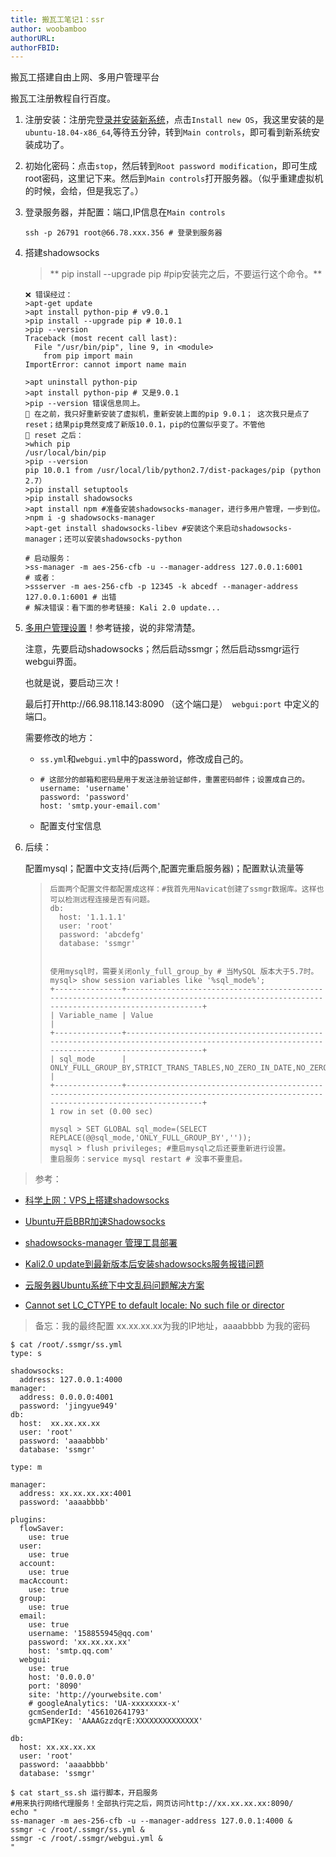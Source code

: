```yaml
---
title: 搬瓦工笔记1：ssr
author: woobamboo
authorURL:
authorFBID:
---
```



搬瓦工搭建自由上网、多用户管理平台

<!--truncate-->


搬瓦工注册教程自行百度。

1. 注册安装：注册完[登录并安装新系统](https://kiwivm.64clouds.com/main.php)，点击`Install new OS`，我这里安装的是 `ubuntu-18.04-x86_64`,等待五分钟，转到`Main controls`，即可看到新系统安装成功了。

2. 初始化密码：点击`stop`，然后转到`Root password modification`，即可生成root密码，这里记下来。然后到`Main controls`打开服务器。（似乎重建虚拟机的时候，会给，但是我忘了。）

3. 登录服务器，并配置：端口,IP信息在`Main controls`

   ```
   ssh -p 26791 root@66.78.xxx.356 # 登录到服务器
   ```

4. 搭建shadowsocks

   > ** pip install --upgrade pip #pip安装完之后，不要运行这个命令。**

   ```
   ❌ 错误经过：
   >apt-get update
   >apt install python-pip # v9.0.1
   >pip install --upgrade pip # 10.0.1
   >pip --version
   Traceback (most recent call last):
     File "/usr/bin/pip", line 9, in <module>
       from pip import main
   ImportError: cannot import name main

   >apt uninstall python-pip
   >apt install python-pip # 又是9.0.1
   >pip --version 错误信息同上。
   🏡 在之前，我只好重新安装了虚拟机，重新安装上面的pip 9.0.1； 这次我只是点了reset；结果pip竟然变成了新版10.0.1，pip的位置似乎变了。不管他
   🏡 reset 之后：
   >which pip
   /usr/local/bin/pip
   >pip --version
   pip 10.0.1 from /usr/local/lib/python2.7/dist-packages/pip (python 2.7）
   >pip install setuptools
   >pip install shadowsocks
   >apt install npm #准备安装shadowsocks-manager，进行多用户管理，一步到位。
   >npm i -g shadowsocks-manager
   >apt-get install shadowsocks-libev #安装这个来启动shadowsocks-manager；还可以安装shadowsocks-python

   # 启动服务：
   >ss-manager -m aes-256-cfb -u --manager-address 127.0.0.1:6001
   # 或者：
   >ssserver -m aes-256-cfb -p 12345 -k abcedf --manager-address 127.0.0.1:6001 # 出错
   # 解决错误：看下面的参考链接: Kali 2.0 update...
   ```

5. [多用户管理设置](https://github.com/shadowsocks/shadowsocks-manager/wiki/WebGUI)！参考链接，说的非常清楚。

   注意，先要启动shadowsocks；然后启动ssmgr；然后启动ssmgr运行webgui界面。

   也就是说，要启动三次！

   最后打开http://66.98.118.143:8090 （这个端口是）` webgui:port` 中定义的端口。

   需要修改的地方：

   + `ss.yml`和`webgui.yml`中的password，修改成自己的。

   + ```
     # 这部分的邮箱和密码是用于发送注册验证邮件，重置密码邮件；设置成自己的。
     username: 'username'
     password: 'password'
     host: 'smtp.your-email.com'
     ```

   + 配置支付宝信息

6. 后续：

   配置mysql；配置中文支持(后两个,配置完重启服务器)；配置默认流量等

   > ```
   > 后面两个配置文件都配置成这样：#我首先用Navicat创建了ssmgr数据库。这样也可以检测远程连接是否有问题。
   > db:
   >   host: '1.1.1.1'
   >   user: 'root'
   >   password: 'abcdefg'
   >   database: 'ssmgr'
   >
   >
   > 使用mysql时，需要关闭only_full_group_by # 当MySQL 版本大于5.7时。
   > mysql> show session variables like '%sql_mode%';
   > +---------------+-------------------------------------------------------------------------------------------------------------------------------------------+
   > | Variable_name | Value                                                                                                                                     |
   > +---------------+-------------------------------------------------------------------------------------------------------------------------------------------+
   > | sql_mode      | ONLY_FULL_GROUP_BY,STRICT_TRANS_TABLES,NO_ZERO_IN_DATE,NO_ZERO_DATE,ERROR_FOR_DIVISION_BY_ZERO,NO_AUTO_CREATE_USER,NO_ENGINE_SUBSTITUTION |
   > +---------------+-------------------------------------------------------------------------------------------------------------------------------------------+
   > 1 row in set (0.00 sec)
   >
   > mysql > SET GLOBAL sql_mode=(SELECT REPLACE(@@sql_mode,'ONLY_FULL_GROUP_BY',''));
   > mysql > flush privileges; #重启mysql之后还要重新进行设置。
   > 重启服务：service mysql restart # 没事不要重启。
   > ```


> 参考：

+ [科学上网：VPS上搭建shadowsocks](https://www.flyzy2005.com/fan-qiang/shadowsocks/build-shadowsocks-on-vps/)


+ [Ubuntu开启BBR加速Shadowsocks](https://www.flyzy2005.com/fan-qiang/shadowsocks/ubuntu-bbr-shadowsocks/)


+ [shadowsocks-manager 管理工具部署](http://bijizhan.com/post/shadowsocks-manager)


+ [Kali2.0 update到最新版本后安装shadowsocks服务报错问题](https://blog.csdn.net/blackfrog_unique/article/details/60320737)
+ [云服务器Ubuntu系统下中文乱码问题解决方案](https://blog.csdn.net/zhoucheng05_13/article/details/53375161)
+ [Cannot set LC_CTYPE to default locale: No such file or director](https://askubuntu.com/questions/599808/cannot-set-lc-ctype-to-default-locale-no-such-file-or-directory)




> 备忘：我的最终配置 xx.xx.xx.xx为我的IP地址，aaaabbbb 为我的密码

```
$ cat /root/.ssmgr/ss.yml
type: s

shadowsocks:
  address: 127.0.0.1:4000
manager:
  address: 0.0.0.0:4001
  password: 'jingyue949'
db:
  host:  xx.xx.xx.xx
  user: 'root'
  password: 'aaaabbbb'
  database: 'ssmgr'
```



```
type: m

manager:
  address: xx.xx.xx.xx:4001
  password: 'aaaabbbb'

plugins:
  flowSaver:
    use: true
  user:
    use: true
  account:
    use: true
  macAccount:
    use: true
  group:
    use: true
  email:
    use: true
    username: '158855945@qq.com'
    password: 'xx.xx.xx.xx'
    host: 'smtp.qq.com'
  webgui:
    use: true
    host: '0.0.0.0'
    port: '8090'
    site: 'http://yourwebsite.com'
    # googleAnalytics: 'UA-xxxxxxxx-x'
    gcmSenderId: '456102641793'
    gcmAPIKey: 'AAAAGzzdqrE:XXXXXXXXXXXXXX'

db:
  host: xx.xx.xx.xx
  user: 'root'
  password: 'aaaabbbb'
  database: 'ssmgr'
```

```
$ cat start_ss.sh 运行脚本，开启服务
#用来执行网络代理服务！全部执行完之后，网页访问http://xx.xx.xx.xx:8090/
echo "
ss-manager -m aes-256-cfb -u --manager-address 127.0.0.1:4000 &
ssmgr -c /root/.ssmgr/ss.yml &
ssmgr -c /root/.ssmgr/webgui.yml &
"
```



